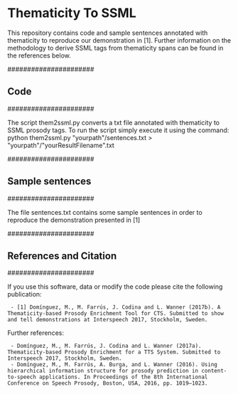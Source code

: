 # Thematicity To SSML

This repository contains code and sample sentences annotated with thematicity to reproduce our demonstration in [1]. Further information on the methodology to derive SSML tags from thematicity spans can be found in the references below.

######################
## Code
######################

The script them2ssml.py converts a txt file annotated with thematicity to SSML prosody tags.
To run the script simply execute it using the command: python them2ssml.py "yourpath"/sentences.txt > "yourpath"/"yourResultFilename".txt

######################
## Sample sentences
######################

The file sentences.txt contains some sample sentences in order to reproduce the demonstration presented in [1]

######################
## References and Citation
######################


If you use this software, data or modify the code please cite the following publication:

     - [1] Domínguez, M., M. Farrús, J. Codina and L. Wanner (2017b). A Thematicity-based Prosody Enrichment Tool for CTS. Submitted to show and tell demonstrations at Interspeech 2017, Stockholm, Sweden.

Further references:

     - Domínguez, M., M. Farrús, J. Codina and L. Wanner (2017a). Thematicity-based Prosody Enrichment for a TTS System. Submitted to Interspeech 2017, Stockholm, Sweden.
     - Domínguez, M., M. Farrús, A. Burga, and L. Wanner (2016). Using hierarchical information structure for prosody prediction in content-to-speech applications. In Proceedings of the 8th International Conference on Speech Prosody, Boston, USA, 2016, pp. 1019–1023.
